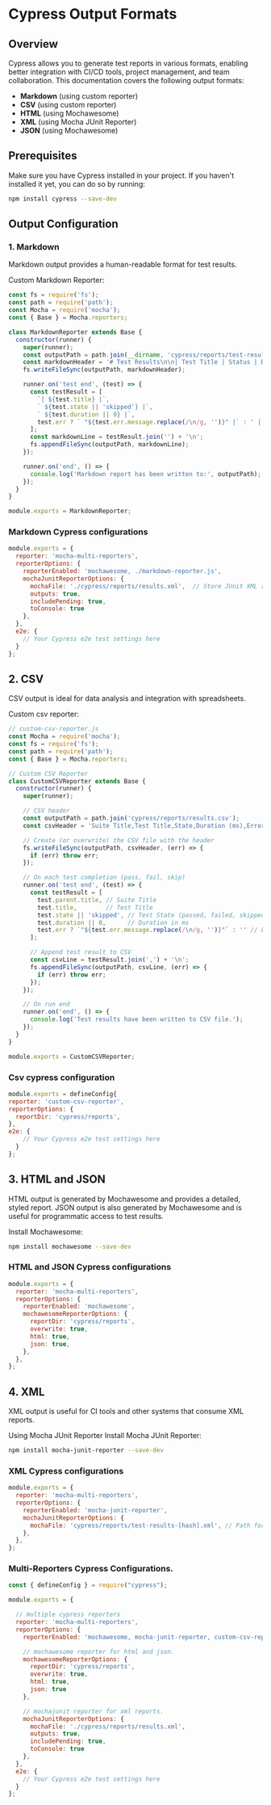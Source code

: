 # Cypress Output Formats

## Overview

Cypress allows you to generate test reports in various formats, enabling better integration with CI/CD tools, project management, and team collaboration. This documentation covers the following output formats:

- **Markdown** (using custom reporter)
- **CSV** (using custom reporter)
- **HTML** (using Mochawesome)
- **XML** (using Mocha JUnit Reporter)
- **JSON** (using Mochawesome)

## Prerequisites

Make sure you have Cypress installed in your project. If you haven't installed it yet, you can do so by running:

```bash
npm install cypress --save-dev
```

## Output Configuration
### 1. Markdown
Markdown output provides a human-readable format for test results.

Custom Markdown Reporter:
```javascript
const fs = require('fs');
const path = require('path');
const Mocha = require('mocha');
const { Base } = Mocha.reporters;

class MarkdownReporter extends Base {
  constructor(runner) {
    super(runner);
    const outputPath = path.join(__dirname, 'cypress/reports/test-results.md');
    const markdownHeader = '# Test Results\n\n| Test Title | Status | Duration (ms) | Error Message |\n|------------|--------|----------------|----------------|\n';
    fs.writeFileSync(outputPath, markdownHeader);

    runner.on('test end', (test) => {
      const testResult = [
        `| ${test.title} |`,
        ` ${test.state || 'skipped'} |`,
        ` ${test.duration || 0} |`,
        test.err ? ` "${test.err.message.replace(/\n/g, '')}" |` : ' |'
      ];
      const markdownLine = testResult.join('') + '\n';
      fs.appendFileSync(outputPath, markdownLine);
    });

    runner.on('end', () => {
      console.log('Markdown report has been written to:', outputPath);
    });
  }
}

module.exports = MarkdownReporter;

```

### Markdown Cypress configurations
```javascript
module.exports = {
  reporter: 'mocha-multi-reporters',
  reporterOptions: {
    reporterEnabled: 'mochawesome, ./markdown-reporter.js',
    mochaJunitReporterOptions: {
      mochaFile: './cypress/reports/results.xml',  // Store JUnit XML reports here
      outputs: true,
      includePending: true,
      toConsole: true
    },
  },
  e2e: {
    // Your Cypress e2e test settings here
  }
};
```

## 2. CSV
CSV output is ideal for data analysis and integration with spreadsheets.

Custom csv reporter:

```javascript
// custom-csv-reporter.js
const Mocha = require('mocha');
const fs = require('fs');
const path = require('path');
const { Base } = Mocha.reporters;

// Custom CSV Reporter
class CustomCSVReporter extends Base {
  constructor(runner) {
    super(runner);

    // CSV header
    const outputPath = path.join('cypress/reports/results.csv');
    const csvHeader = 'Suite Title,Test Title,State,Duration (ms),Error Message\n';

    // Create (or overwrite) the CSV file with the header
    fs.writeFileSync(outputPath, csvHeader, (err) => {
      if (err) throw err;
    });

    // On each test completion (pass, fail, skip)
    runner.on('test end', (test) => {
      const testResult = [
        test.parent.title, // Suite Title
        test.title,        // Test Title
        test.state || 'skipped', // Test State (passed, failed, skipped)
        test.duration || 0,      // Duration in ms
        test.err ? `"${test.err.message.replace(/\n/g, '')}"` : '' // Error message, if failed
      ];

      // Append test result to CSV
      const csvLine = testResult.join(',') + '\n';
      fs.appendFileSync(outputPath, csvLine, (err) => {
        if (err) throw err;
      });
    });

    // On run end
    runner.on('end', () => {
      console.log('Test results have been written to CSV file.');
    });
  }
}

module.exports = CustomCSVReporter;

```

### Csv cypress configuration
```javascript
module.exports = defineConfig{
reporter: 'custom-csv-reporter',
reporterOptions: {
  reportDir: 'cypress/reports',
},
e2e: {
    // Your Cypress e2e test settings here
  }
};
```

## 3. HTML and JSON
HTML output is generated by Mochawesome and provides a detailed, styled report.
JSON output is also generated by Mochawesome and is useful for programmatic access to test results.

Install Mochawesome:
```bash
npm install mochawesome --save-dev
```

### HTML and JSON Cypress configurations
```javascript
module.exports = {
  reporter: 'mocha-multi-reporters',
  reporterOptions: {
    reporterEnabled: 'mochawesome',
    mochawesomeReporterOptions: {
      reportDir: 'cypress/reports',
      overwrite: true,
      html: true,
      json: true,
    },
  },
};
```

## 4. XML
XML output is useful for CI tools and other systems that consume XML reports.

Using Mocha JUnit Reporter
Install Mocha JUnit Reporter:
```bash
npm install mocha-junit-reporter --save-dev
```

### XML Cypress configurations
```javascript
module.exports = {
  reporter: 'mocha-multi-reporters',
  reporterOptions: {
    reporterEnabled: 'mocha-junit-reporter',
    mochaJunitReporterOptions: {
      mochaFile: 'cypress/reports/test-results-[hash].xml', // Path for XML report
    },
  },
};
```

### Multi-Reporters Cypress Configurations.
```javascript
const { defineConfig } = require("cypress");

module.exports = {

  // multiple cypress reporters
  reporter: 'mocha-multi-reporters',
  reporterOptions: {
    reporterEnabled: 'mochawesome, mocha-junit-reporter, custom-csv-reporter, custom-markdown-reporter',

    // mochawesome reporter for html and json.
    mochawesomeReporterOptions: {
      reportDir: 'cypress/reports',
      overwrite: true,
      html: true,
      json: true
    },

    // mochajunit reporter for xml reports.
    mochaJunitReporterOptions: {
      mochaFile: './cypress/reports/results.xml',
      outputs: true,
      includePending: true,
      toConsole: true
    },
  },
  e2e: {
    // Your Cypress e2e test settings here
  }
};
```
